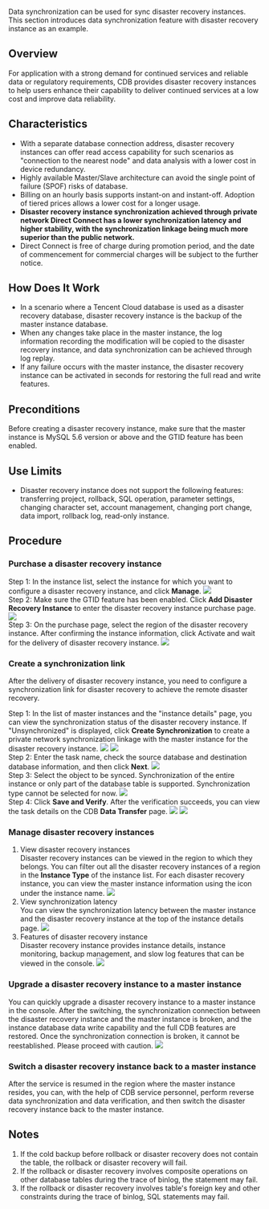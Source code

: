 Data synchronization can be used for sync disaster recovery instances. This section introduces data synchronization feature with disaster recovery instance as an example.

## Overview
For application with a strong demand for continued services and reliable data or regulatory requirements, CDB provides disaster recovery instances to help users enhance their capability to deliver continued services at a low cost and improve data reliability.


## Characteristics
* With a separate database connection address, disaster recovery instances can offer read access capability for such scenarios as "connection to the nearest node" and data analysis with a lower cost in device redundancy.
* Highly available Master/Slave architecture can avoid the single point of failure (SPOF) risks of database.
* Billing on an hourly basis supports instant-on and instant-off. Adoption of tiered prices allows a lower cost for a longer usage.
* **Disaster recovery instance synchronization achieved through private network Direct Connect has a lower synchronization latency and higher stability, with the synchronization linkage being much more superior than the public network.**
* Direct Connect is free of charge during promotion period, and the date of commencement for commercial charges will be subject to the further notice.



## How Does It Work
* In a scenario where a Tencent Cloud database is used as a disaster recovery database, disaster recovery instance is the backup of the master instance database.	
* When any changes take place in the master instance, the log information recording the modification will be copied to the disaster recovery instance, and data synchronization can be achieved through log replay.
* If any failure occurs with the master instance, the disaster recovery instance can be activated in seconds for restoring the full read and write features.

## Preconditions
Before creating a disaster recovery instance, make sure that the master instance is MySQL 5.6 version or above and the GTID feature has been enabled.

## Use Limits
* Disaster recovery instance does not support the following features: transferring project, rollback, SQL operation, parameter settings, changing character set, account management, changing port change, data import, rollback log, read-only instance.

## Procedure
### Purchase a disaster recovery instance
Step 1: In the instance list, select the instance for which you want to configure a disaster recovery instance, and click **Manage**.
![](//mc.qcloudimg.com/static/img/57f7cf928cf07582c75faa6d672f9dd7/image.png)<br>
Step 2: Make sure the GTID feature has been enabled. Click **Add Disaster Recovery Instance** to enter the disaster recovery instance purchase page.
![](//mc.qcloudimg.com/static/img/293ce146910ff324114bde452dea486b/image.png)<br>
Step 3: On the purchase page, select the region of the disaster recovery instance. After confirming the instance information, click Activate and wait for the delivery of disaster recovery instance.
![](//mc.qcloudimg.com/static/img/b55e7b40b4533d52f63980839f997676/image.png)

### Create a synchronization link
After the delivery of disaster recovery instance, you need to configure a synchronization link for disaster recovery to achieve the remote disaster recovery.

Step 1: In the list of master instances and the "instance details" page, you can view the synchronization status of the disaster recovery instance. If "Unsynchronized" is displayed, click **Create Synchronization** to create a private network synchronization linkage with the master instance for the disaster recovery instance.
![](//mc.qcloudimg.com/static/img/9cf09f7b9f6339b5fafc529fd8953b6d/image.png)
![](//mc.qcloudimg.com/static/img/9ec458d4ce19bee48939df4585058215/image.png)<br>
Step 2: Enter the task name, check the source database and destination database information, and then click **Next**.
![](//mc.qcloudimg.com/static/img/65081661234a42fb80cad12a24e15471/image.png)<br>
Step 3: Select the object to be synced. Synchronization of the entire instance or only part of the database table is supported. Synchronization type cannot be selected for now.
![](//mc.qcloudimg.com/static/img/76c331f779b11094f13b1d2a03d929c7/image.png)<br>
Step 4: Click **Save and Verify**. After the verification succeeds, you can view the task details on the CDB **Data Transfer** page.
![](//mc.qcloudimg.com/static/img/2cc2ee83a7cd428684479fbefb3cb79c/image.png)
![](//mc.qcloudimg.com/static/img/fff3ba47eedc8f85c0a61717aaf80756/image.png)<br>


### Manage disaster recovery instances
1. View disaster recovery instances<br>
Disaster recovery instances can be viewed in the region to which they belongs. You can filter out all the disaster recovery instances of a region in the **Instance Type** of the instance list. For each disaster recovery instance, you can view the master instance information using the icon under the instance name.
![](//mc.qcloudimg.com/static/img/5a6b1fde4c29a231fc88cdf0eeb127d7/image.png)
2. View synchronization latency<br>
You can view the synchronization latency between the master instance and the disaster recovery instance at the top of the instance details page.
![](//mc.qcloudimg.com/static/img/d3be4dee430091154466a5164910da64/image.png)
3. Features of disaster recovery instance<br>
Disaster recovery instance provides instance details, instance monitoring, backup management, and slow log features that can be viewed in the console.
![](//mc.qcloudimg.com/static/img/78b5dd4673d6b1edb4409bd906c2a01a/image.png)

### Upgrade a disaster recovery instance to a master instance
You can quickly upgrade a disaster recovery instance to a master instance in the console. After the switching, the synchronization connection between the disaster recovery instance and the master instance is broken, and the instance database data write capability and the full CDB features are restored.
Once the synchronization connection is broken, it cannot be reestablished. Please proceed with caution.
![](//mc.qcloudimg.com/static/img/1f2345005497a7d1aedc2f2c725d3c3e/image.png)

### Switch a disaster recovery instance back to a master instance
After the service is resumed in the region where the master instance resides, you can, with the help of CDB service personnel, perform reverse data synchronization and data verification, and then switch the disaster recovery instance back to the master instance.

## Notes
1. If the cold backup before rollback or disaster recovery does not contain the table, the rollback or disaster recovery will fail.
2. If the rollback or disaster recovery involves composite operations on other database tables during the trace of binlog, the statement may fail.
3. If the rollback or disaster recovery involves table's foreign key and other constraints during the trace of binlog, SQL statements may fail.

